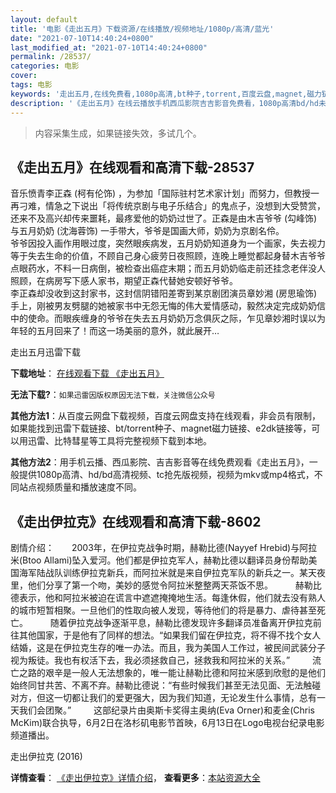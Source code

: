 ```yaml
---
layout: default
title: '电影《走出五月》下载资源/在线播放/视频地址/1080p/高清/蓝光'
date: "2021-07-10T14:40:24+0800"
last_modified_at: "2021-07-10T14:40:24+0800"
permalink: /28537/
categories: 电影
cover:
tags: 电影
keywords: '走出五月,在线免费看,1080p高清,bt种子,torrent,百度云盘,magnet,磁力链,迅雷下载资源'
description: '《走出五月》在线云播放手机西瓜影院吉吉影音免费看，1080p高清bd/hd未删减完整版和tc抢先枪版，mkv/mp4格式，附带bt/torrent种子、magnet/磁力链、百度云盘、网盘资源迅雷下载链接'
---
```


>内容采集生成，如果链接失效，多试几个。


## 《走出五月》在线观看和高清下载-28537

音乐愤青李正森 (柯有伦饰) ，为参加「国际驻村艺术家计划」而努力，但教授一再刁难，情急之下说出「将传统京剧与电子乐结合」的鬼点子，没想到大受赞赏，还来不及高兴却传来噩耗，最疼爱他的奶奶过世了。正森是由木吉爷爷 (勾峰饰) 与五月奶奶 (沈海蓉饰) 一手带大，爷爷是国画大师，奶奶为京剧名伶。<br />爷爷因投入画作用眼过度，突然眼疾病发，五月奶奶知道身为一个画家，失去视力等于失去生命的价值，不顾自己身心疲劳日夜照顾，连晚上睡觉都起身替木吉爷爷点眼药水，不料一日病倒，被检查出癌症末期；而五月奶奶临走前还挂念老伴没人照顾，在病房写下感人家书，期望正森代替她安顿好爷爷。<br />李正森却没收到这封家书，这封信阴错阳差寄到某京剧团演员章妙湘 (房思瑜饰) 手上，刚被男友劈腿的她被家书中无怨无悔的伟大爱情感动，毅然决定完成奶奶信中的使命。而眼疾缠身的爷爷在失去五月奶奶万念俱灰之际，乍见章妙湘时误以为年轻的五月回来了！而这一场美丽的意外，就此展开…


走出五月迅雷下载

**下载地址**： [在线观看下载 《走出五月》](https://www.993dy.com//vod-detail-id-19950.html) 


**无法下载?**：`如果迅雷因版权原因无法下载，关注微信公众号 `

**其他方法1**：从百度云网盘下载视频，百度云网盘支持在线观看，非会员有限制，如果能找到迅雷下载链接、bt/torrent种子、magnet磁力链接、e2dk链接等，可以用迅雷、比特彗星等工具将完整视频下载到本地。

**其他方法2**：用手机云播、西瓜影院、吉吉影音等在线免费观看《走出五月》，一般提供1080p高清、hd/bd高清视频、tc抢先版视频，视频为mkv或mp4格式，不同站点视频质量和播放速度不同。


## 《走出伊拉克》在线观看和高清下载-8602

剧情介绍：　　2003年，在伊拉克战争时期，赫勒比德(Nayyef Hrebid)与阿拉米(Btoo Allami)坠入爱河。他们都是伊拉克军人，赫勒比德以翻译员身份帮助美国海军陆战队训练伊拉克新兵，而阿拉米就是来自伊拉克军队的新兵之一。某天夜里，他们分享了第一个吻，美妙的感觉令阿拉米整整两天茶饭不思。  　　赫勒比德表示，他和阿拉米被迫在谎言中遮遮掩掩地生活。每逢休假，他们就去没有熟人的城市短暂相聚。一旦他们的性取向被人发现，等待他们的将是暴力、虐待甚至死亡。  　　随着伊拉克战争逐渐平息，赫勒比德发现许多翻译员准备离开伊拉克前往其他国家，于是他有了同样的想法。“如果我们留在伊拉克，将不得不找个女人结婚，这是在伊拉克生存的唯一办法。而且，我为美国人工作过，被民间武装分子视为叛徒。我也有权活下去，我必须拯救自己，拯救我和阿拉米的关系。”  　　流亡之路的艰辛是一般人无法想象的，唯一能让赫勒比德和阿拉米感到欣慰的是他们始终同甘共苦、不离不弃。赫勒比德说：“有些时候我们甚至无法见面、无法触碰对方，但这一切都让我们的爱更强大，因为我们知道，无论发生什么事情，总有一天我们会团聚。”  　　这部纪录片由奥斯卡奖得主奥纳(Eva Orner)和麦金(Chris McKim)联合执导，6月2日在洛杉矶电影节首映，6月13日在Logo电视台纪录电影频道播出。


走出伊拉克 (2016)

**详情查看**： [《走出伊拉克》详情介绍](/movie/8602/)， **查看更多**：[本站资源大全](/movie/t/all/)

